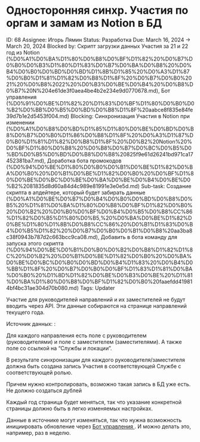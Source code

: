 # Односторонняя синхр. Участия по оргам и замам из Notion в БД

ID: 68
Assignee: Игорь Лямин
Status: Разработка
Due: March 16, 2024 → March 20, 2024
Blocked by: Скрипт загрузки данных Участия за 21 и 22 год из Notion (%D0%A1%D0%BA%D1%80%D0%B8%D0%BF%D1%82%20%D0%B7%D0%B0%D0%B3%D1%80%D1%83%D0%B7%D0%BA%D0%B8%20%D0%B4%D0%B0%D0%BD%D0%BD%D1%8B%D1%85%20%D0%A3%D1%87%D0%B0%D1%81%D1%82%D0%B8%D1%8F%20%D0%B7%D0%B0%2021%20%D0%B8%2022%20%D0%B3%D0%BE%D0%B4%20%D0%B8%D0%B7%20N%204e61de3f0aea4be4b2e234e9d0770678.md), Бот управления  (%D0%91%D0%BE%D1%82%20%D1%83%D0%BF%D1%80%D0%B0%D0%B2%D0%BB%D0%B5%D0%BD%D0%B8%D1%8F%20aabce8f835e84fe39d7b1e2d5453f004.md)
Blocking: Синхронизация Участия в Notion при изменении (%D0%A1%D0%B8%D0%BD%D1%85%D1%80%D0%BE%D0%BD%D0%B8%D0%B7%D0%B0%D1%86%D0%B8%D1%8F%20%D0%A3%D1%87%D0%B0%D1%81%D1%82%D0%B8%D1%8F%20%D0%B2%20Notion%20%D0%BF%D1%80%D0%B8%20%D0%B8%D0%B7%D0%BC%D0%B5%D0%BD%D0%B5%D0%BD%D0%B8%D0%B8%20825f9e61d26241bd971ca17452381ba7.md), Доработка бота промокодов (%D0%94%D0%BE%D1%80%D0%B0%D0%B1%D0%BE%D1%82%D0%BA%D0%B0%20%D0%B1%D0%BE%D1%82%D0%B0%20%D0%BF%D1%80%D0%BE%D0%BC%D0%BE%D0%BA%D0%BE%D0%B4%D0%BE%D0%B2%2081835d8d60a84d4c989e81991e3e0e5d.md)
Sub-task: Создание скрипта в апдейтере, который будет забирать данные (%D0%A1%D0%BE%D0%B7%D0%B4%D0%B0%D0%BD%D0%B8%D0%B5%20%D1%81%D0%BA%D1%80%D0%B8%D0%BF%D1%82%D0%B0%20%D0%B2%20%D0%B0%D0%BF%D0%B4%D0%B5%D0%B8%CC%86%D1%82%D0%B5%D1%80%D0%B5,%20%D0%BA%D0%BE%D1%82%D0%BE%D1%80%D1%8B%D0%B8%CC%86%20%D0%B1%D1%83%D0%B4%D0%B5%D1%82%20%D0%B7%D0%B0%D0%B1%D0%B8%20aa3ba8c38f0943b787d2c663bcc9ca08.md), Добавить в бота команду для запуска этого скрипта  (%D0%94%D0%BE%D0%B1%D0%B0%D0%B2%D0%B8%D1%82%D1%8C%20%D0%B2%20%D0%B1%D0%BE%D1%82%D0%B0%20%D0%BA%D0%BE%D0%BC%D0%B0%D0%BD%D0%B4%D1%83%20%D0%B4%D0%BB%D1%8F%20%D0%B7%D0%B0%D0%BF%D1%83%D1%81%D0%BA%D0%B0%20%D1%8D%D1%82%D0%BE%D0%B3%D0%BE%20%D1%81%D0%BA%D1%80%D0%B8%D0%BF%D1%82%D0%B0%20faaefdd419814bf4bc31ae304d70b080.md)
Tags: Updater

Участие для руководителей направлений и их заместителей не будут вводить через API. Эти данные собираются на странице направлений текущего года.

Источник данных: [](https://www.notion.so/0475110ff3f64b059c7b60b2497815c2?pvs=21) :

Для каждого направления есть поле с руководителем (руководителями) и поле с заместителем (заместителями). А также поле со ссылкой на “Службы и локации”.

В результате синхронизации для каждого руководителя/заместителя должна быть создана запись Участия в соответствующей Службе с соответствующей ролью.

Причем нужно контролировать, возможно такая запись в БД уже есть. Не должно создаться дублей

Каждый год страница будет меняться, так что указание конкретной страницы должно быть в легко изменяемых настройках.

Данные в источнике могут изменяться, так что нужна возможность инициировать обновление через [Бот управления ](%D0%91%D0%BE%D1%82%20%D1%83%D0%BF%D1%80%D0%B0%D0%B2%D0%BB%D0%B5%D0%BD%D0%B8%D1%8F%20aabce8f835e84fe39d7b1e2d5453f004.md). И можно делать это, например, раз в неделю.